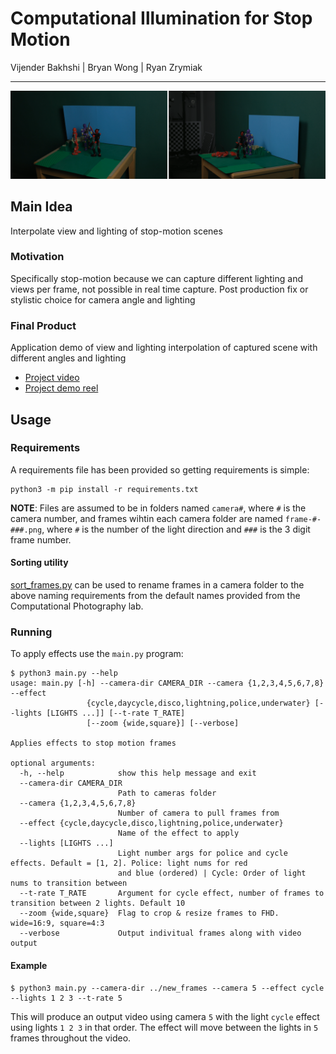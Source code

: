 # Computational Illumination for Stop Motion
Vijender Bakhshi | Bryan Wong | Ryan Zrymiak
____
<div style="text-align:center">
  <img src="./img_teaser.png" alt="Stop motion scenes with interpolated lighting">
</div>

## Main Idea
Interpolate view and lighting of stop-motion scenes

### Motivation
Specifically stop-motion because we can capture different lighting and views per frame, not possible in real time capture. Post production fix or stylistic choice for camera angle and lighting

### Final Product
Application demo of view and lighting interpolation of captured scene with different angles and lighting
- [Project video](https://www.youtube.com/watch?v=sk5pPzuNjBY)
- [Project demo reel](https://www.youtube.com/watch?v=Npye2D20st4)

## Usage

### Requirements
A requirements file has been provided so getting requirements is simple:
```
python3 -m pip install -r requirements.txt
```

**NOTE**: Files are assumed to be in folders named `camera#`, where `#` is the camera number, and frames wihtin each camera folder are named `frame-#-###.png`, where `#` is the number of the light direction and `###` is the 3 digit frame number.

#### Sorting utility
[sort_frames.py](./sort_frames.py) can be used to rename frames in a camera folder to the above naming requirements from the default names provided from the Computational Photography lab.


### Running
To apply effects use the `main.py` program:
```
$ python3 main.py --help
usage: main.py [-h] --camera-dir CAMERA_DIR --camera {1,2,3,4,5,6,7,8} --effect
                 {cycle,daycycle,disco,lightning,police,underwater} [--lights [LIGHTS ...]] [--t-rate T_RATE]
                 [--zoom {wide,square}] [--verbose]

Applies effects to stop motion frames

optional arguments:
  -h, --help            show this help message and exit
  --camera-dir CAMERA_DIR
                        Path to cameras folder
  --camera {1,2,3,4,5,6,7,8}
                        Number of camera to pull frames from
  --effect {cycle,daycycle,disco,lightning,police,underwater}
                        Name of the effect to apply
  --lights [LIGHTS ...]
                        Light number args for police and cycle effects. Default = [1, 2]. Police: light nums for red
                        and blue (ordered) | Cycle: Order of light nums to transition between
  --t-rate T_RATE       Argument for cycle effect, number of frames to transition between 2 lights. Default 10
  --zoom {wide,square}  Flag to crop & resize frames to FHD. wide=16:9, square=4:3
  --verbose             Output indivitual frames along with video output
```

#### Example
```
$ python3 main.py --camera-dir ../new_frames --camera 5 --effect cycle --lights 1 2 3 --t-rate 5
```
This will produce an output video using camera `5` with the light `cycle` effect using lights `1 2 3` in that order. The effect will move between the lights in `5` frames throughout the video.
